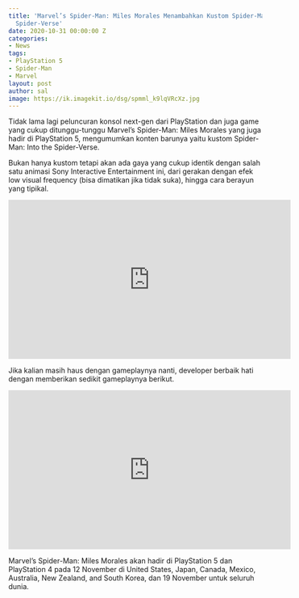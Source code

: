 ```yaml
---
title: 'Marvel’s Spider-Man: Miles Morales Menambahkan Kustom Spider-Man: Into the
  Spider-Verse'
date: 2020-10-31 00:00:00 Z
categories:
- News
tags:
- PlayStation 5
- Spider-Man
- Marvel
layout: post
author: sal
image: https://ik.imagekit.io/dsg/spmml_k9lqVRcXz.jpg
---
```


Tidak lama lagi peluncuran konsol next-gen dari PlayStation dan juga game yang cukup ditunggu-tunggu Marvel’s Spider-Man: Miles Morales yang juga hadir di PlayStation 5, mengumumkan konten barunya yaitu kustom Spider-Man: Into the Spider-Verse.

Bukan hanya kustom tetapi akan ada gaya yang cukup identik dengan salah satu animasi Sony Interactive Entertainment ini, dari gerakan dengan efek low visual frequency (bisa dimatikan jika tidak suka), hingga cara berayun yang tipikal.

<div class="embed-container">
<iframe width="560" height="315" src="https://www.youtube.com/embed/TFf4G6MaMw8" frameborder="0" allow="accelerometer; autoplay; clipboard-write; encrypted-media; gyroscope; picture-in-picture" allowfullscreen></iframe>
</div>

Jika kalian masih haus dengan gameplaynya nanti, developer berbaik hati dengan memberikan sedikit gameplaynya berikut.

<div class="embed-container">
<iframe width="560" height="315" src="https://www.youtube.com/embed/x2voszREYQg" frameborder="0" allow="accelerometer; autoplay; clipboard-write; encrypted-media; gyroscope; picture-in-picture" allowfullscreen></iframe>
</div>

Marvel’s Spider-Man: Miles Morales akan hadir di PlayStation 5 dan PlayStation 4 pada 12 November di United States, Japan, Canada, Mexico, Australia, New Zealand, and South Korea, dan 19 November untuk seluruh dunia.